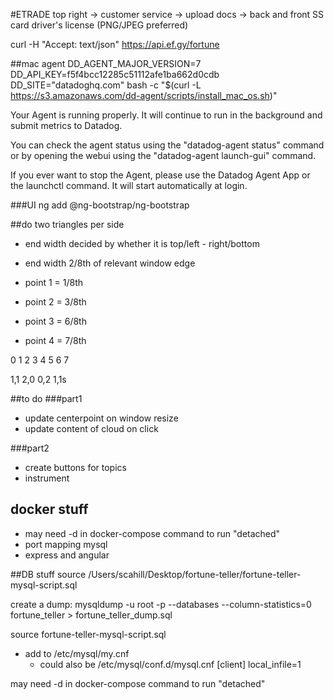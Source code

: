 #ETRADE
top right -> customer service -> upload docs -> back and front SS card driver's license (PNG/JPEG preferred)


curl -H "Accept: text/json" https://api.ef.gy/fortune

##mac agent
DD_AGENT_MAJOR_VERSION=7 DD_API_KEY=f5f4bcc12285c51112afe1ba662d0cdb DD_SITE="datadoghq.com" bash -c "$(curl -L https://s3.amazonaws.com/dd-agent/scripts/install_mac_os.sh)"

Your Agent is running properly. It will continue to run in the
background and submit metrics to Datadog.

You can check the agent status using the "datadog-agent status" command
or by opening the webui using the "datadog-agent launch-gui" command.

If you ever want to stop the Agent, please use the Datadog Agent App or
the launchctl command. It will start automatically at login.

###UI
ng add @ng-bootstrap/ng-bootstrap

##do two triangles per side
- end width decided by whether it is top/left - right/bottom
- end width 2/8th of relevant window edge


- point 1 = 1/8th 
- point 2 = 3/8th

- point 3 = 6/8th
- point 4 = 7/8th


 0 1 2 3 4 5 6 7 

  1,1
  2,0
  0,2
  1,1s

##to do
###part1
* update centerpoint on window resize
* update content of cloud on click

###part2
* create buttons for topics
* instrument

## docker stuff
* may need -d in docker-compose command to run "detached"
* port mapping mysql
* express and angular

##DB stuff
  source /Users/scahill/Desktop/fortune-teller/fortune-teller-mysql-script.sql

  create a dump: mysqldump -u root -p --databases --column-statistics=0 fortune_teller > fortune_teller_dump.sql

  source fortune-teller-mysql-script.sql

* add to /etc/mysql/my.cnf
	- could also be /etc/mysql/conf.d/mysql.cnf
[client]
local_infile=1

may need -d in docker-compose command to run "detached"

